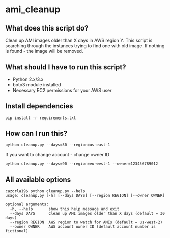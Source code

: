# ami_cleanup

## What does this script do?

Clean up AMI images older than X days in AWS region Y. This script is searching through the instances trying to find one with old image. If nothing is found - the image will be removed.

## What should I have to run this script?

* Python 2.x/3.x
* boto3 module installed
* Necessary EC2 permissions for your AWS user

## Install dependencies

`pip install -r requirements.txt`

## How can I run this?

`python cleanup.py --days=30 --region=us-east-1`

If you want to change account - change owner ID

`python cleanup.py --days=90 --region=eu-west-1 --owner=123456789012`

## All available options

```
cazorla19$ python cleanup.py --help
usage: cleanup.py [-h] [--days DAYS] [--region REGION] [--owner OWNER]

optional arguments:
  -h, --help       show this help message and exit
  --days DAYS      Clean up AMI images older than X days (default = 30 days)
  --region REGION  AWS region to watch for AMIs (default = us-west-2)
  --owner OWNER    AWS account owner ID (default account number is fictional)
```
